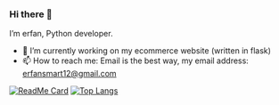 ### Hi there 👋

I’m erfan, Python developer.

- 🔭 I’m currently working on my ecommerce website (written in flask)
- 📫 How to reach me: Email is the best way, my email address: erfansmart12@gmail.com

[![ReadMe Card](https://github-readme-stats.vercel.app/api?username=erfansaberi&show_icons=true)](https://github.com/erfansaberi)
[![Top Langs](https://github-readme-stats.vercel.app/api/top-langs/?username=erfansaberi&layout=compact)](https://github.com/erfansaberi)
